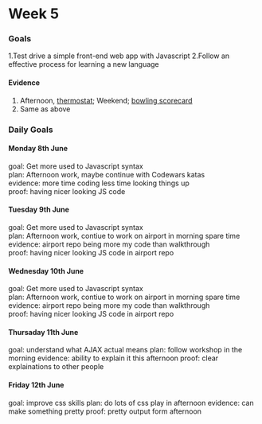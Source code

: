 # Week 5
### Goals

1.Test drive a simple front-end web app with Javascript
2.Follow an effective process for learning a new language

#### Evidence

1. Afternoon, [thermostat](https://github.com/RaeRachael/thermostat_fri); Weekend; [bowling scorecard](https://github.com/RaeRachael/bowling-challenge)
2. Same as above

### Daily Goals

#### Monday 8th June

goal: Get more used to Javascript syntax </br>
plan: Afternoon work, maybe continue with Codewars katas </br>
evidence: more time coding less time looking things up </br>
proof: having nicer looking JS code </br>

#### Tuesday 9th June

goal: Get more used to Javascript syntax </br>
plan: Afternoon work, contiue to work on airport in morning spare time </br>
evidence: airport repo being more my code than walkthrough </br>
proof: having nicer looking JS code in airport repo </br>

#### Wednesday 10th June

goal: Get more used to Javascript syntax </br>
plan: Afternoon work, contiue to work on airport in morning spare time </br>
evidence: airport repo being more my code than walkthrough </br>
proof: having nicer looking JS code in airport repo </br>

#### Thursaday 11th June

goal: understand what AJAX actual means
plan: follow workshop in the morning
evidence: ability to explain it this afternoon
proof: clear explainations to other people

#### Friday 12th June

goal: improve css skills
plan: do lots of css play in afternoon
evidence: can make something pretty
proof: pretty output form afternoon
